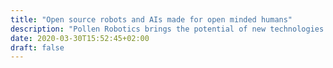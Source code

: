```yaml
---
title: "Open source robots and AIs made for open minded humans"
description: "Pollen Robotics brings the potential of new technologies in accessible and ethic products."
date: 2020-03-30T15:52:45+02:00
draft: false
---
```


